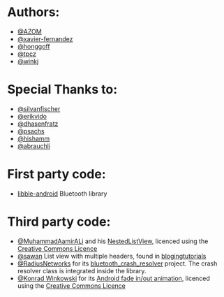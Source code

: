 Authors:
===

- [@AZOM](https://github.com/AZOM)
- [@xavier-fernandez](https://github.com/xavier-fernandez)
- [@honggoff](https://github.com/honggoff)
- [@tpcz](https://github.com/tpcz)
- [@winkj](https://github.com/winkj/)

Special Thanks to:
===

- [@silvanfischer](https://github.com/silvanfischer)
- [@erikvido](https://github.com/erikvido)
- [@dhasenfratz](https://github.com/dhasenfratz)
- [@psachs](https://github.com/psachs)
- [@hishamm](https://github.com/hishamm)
- [@abrauchli](https://github.com/abrauchli)

First party code:
===

- [libble-android](https://github.com/Sensirion/libble-android) Bluetooth library

Third party code:
===

- [@MuhammadAamirALi](stackoverflow.com/users/1531657/muhammadaamirali) and his [NestedListView](http://stackoverflow.com/questions/6210895/listview-inside-scrollview-is-not-scrolling-on-android), licenced using the [Creative Commons Licence](http://creativecommons.org/licenses/by/4.0/)
- [@sawan](http://blogingtutorials.blogspot.ch/p/about-us.html) List view with multiple headers, found in [blogingtutorials](http://blogingtutorials.blogspot.ch/2010/11/android-listview-header-two-or-more-in.html)
- [@RadiusNetworks](https://github.com/RadiusNetworks) for its [bluetooth_crash_resolver](https://github.com/RadiusNetworks/bluetooth-crash-resolver) project. The crash resolver class is integrated inside the library.
- [@Konrad Winkowski](http://stackoverflow.com/users/1633225/konrad-winkowski) for its [Android fade in/out animation](http://stackoverflow.com/questions/6796139/fade-in-fade-out-android-animation-in-java), licenced using the [Creative Commons Licence](http://creativecommons.org/licenses/by/4.0/)